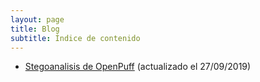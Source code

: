 ```yaml
---
layout: page
title: Blog
subtitle: Índice de contenido
---
```



- [Stegoanalisis de OpenPuff](/stego/es/estegoanalisis-openpuff) (actualizado el 27/09/2019)
